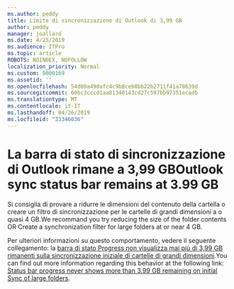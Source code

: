 ```yaml
---
ms.author: peddy
title: Limite di sincronizzazione di Outlook di 3,99 GB
author: peddy
manager: joallard
ms.date: 4/25/2019
ms.audience: ITPro
ms.topic: article
ROBOTS: NOINDEX, NOFOLLOW
localization_priority: Normal
ms.custom: 9000169
ms.assetid: ''
ms.openlocfilehash: 54d09a490afc4c9b8ceb8bb22b2711f41a78639d
ms.sourcegitcommit: 60bc3cccd1aa81340143cd27c597bb97351ecadb
ms.translationtype: MT
ms.contentlocale: it-IT
ms.lasthandoff: 04/26/2019
ms.locfileid: "33346036"
---
```

# <a name="outlook-sync-status-bar-remains-at-399-gb"></a><span data-ttu-id="9fdeb-102">La barra di stato di sincronizzazione di Outlook rimane a 3,99 GB</span><span class="sxs-lookup"><span data-stu-id="9fdeb-102">Outlook sync status bar remains at 3.99 GB</span></span>
<span data-ttu-id="9fdeb-103">Si consiglia di provare a ridurre le dimensioni del contenuto della cartella o creare un filtro di sincronizzazione per le cartelle di grandi dimensioni a o quasi 4 GB.</span><span class="sxs-lookup"><span data-stu-id="9fdeb-103">We recommand you try reducing the size of the folder contents OR Create a synchronization filter for large folders at or near 4 GB.</span></span>

<span data-ttu-id="9fdeb-104">Per ulteriori informazioni su questo comportamento, vedere il seguente collegamento: la [barra di stato Progress non visualizza mai più di 3,99 GB rimanenti sulla sincronizzazione iniziale di cartelle di grandi dimensioni](https://support.microsoft.com/en-us/help/2738323/status-bar-progress-never-shows-more-than-3-99-gb-remaining-on-initial).</span><span class="sxs-lookup"><span data-stu-id="9fdeb-104">You can find out more information regarding this behavior at the following link: [Status bar progress never shows more than 3.99 GB remaining on initial Sync of large folders](https://support.microsoft.com/en-us/help/2738323/status-bar-progress-never-shows-more-than-3-99-gb-remaining-on-initial).</span></span>